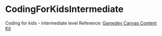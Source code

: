 # CodingForKidsIntermediate
Coding for kids - intermediate level
Reference: [Gamedev Canvas Content Kit](https://end3r.github.io/Gamedev-Canvas-Content-Kit/tutorial/)
